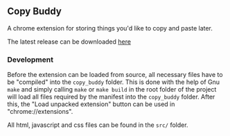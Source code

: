 ## Copy Buddy

A chrome extension for storing things you'd like to copy and paste later.

The latest release can be
downloaded [here](https://github.com/flooose/data_trove/releases)

### Development

Before the extension can be loaded from source, all necessary files have to be
"compiled" into the `copy_buddy` folder. This is done with the help of Gnu
`make` and simply calling `make` or `make build` in the root folder of the
project will load all files required by the manifest into the `copy_buddy`
folder. After this, the "Load unpacked extension" button can be used in
"chrome://extensions".

All html, javascript and css files can be found in the `src/` folder.
